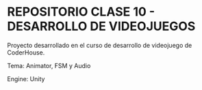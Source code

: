 # REPOSITORIO CLASE 10 - DESARROLLO DE VIDEOJUEGOS

Proyecto desarrollado en el curso de desarrollo de videojuego de CoderHouse.

Tema: Animator, FSM y Audio

Engine: Unity